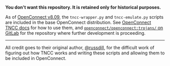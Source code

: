 **You don't want this repository. It is retained only for historical purposes.**

As of [OpenConnect v8.09](https://www.infradead.org/openconnect/changelog.html),
the `tncc-wrapper.py` and `tncc-emulate.py` scripts are included in the base
OpenConnect distribution. See
[OpenConnect TNCC docs](https://www.infradead.org/openconnect/tncc.html) for
how to use them, and 
[`openconnect/openconnect:trojans/` on GitLab](http://gitlab.com/openconnect/openconnect/tree/master/trojans)
for the repository where further development is proceeding.

---

All credit goes to their original author,
[@russdill](https://github.com/russdill), for the difficult work of figuring
out how TNCC works and writing these scripts and allowing them to be
included in OpenConnect.

